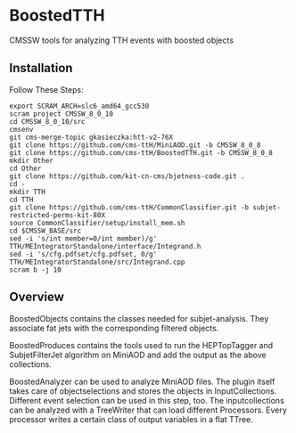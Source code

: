 BoostedTTH
=======

CMSSW tools for analyzing TTH events with boosted objects

## Installation
Follow These Steps:

    export SCRAM_ARCH=slc6_amd64_gcc530
    scram project CMSSW_8_0_10
    cd CMSSW_8_0_10/src
    cmsenv   
    git cms-merge-topic gkasieczka:htt-v2-76X
    git clone https://github.com/cms-ttH/MiniAOD.git -b CMSSW_8_0_8
    git clone https://github.com/cms-ttH/BoostedTTH.git -b CMSSW_8_0_8
    mkdir Other
    cd Other
    git clone https://github.com/kit-cn-cms/bjetness-code.git .
    cd -
    mkdir TTH
    cd TTH
    git clone https://github.com/cms-ttH/CommonClassifier.git -b subjet-restricted-perms-kit-80X
    source CommonClassifier/setup/install_mem.sh
    cd $CMSSW_BASE/src
    sed -i 's/int member=0/int member)/g' TTH/MEIntegratorStandalone/interface/Integrand.h
    sed -i 's/cfg.pdfset/cfg.pdfset, 0/g' TTH/MEIntegratorStandalone/src/Integrand.cpp
    scram b -j 10
    
## Overview
BoostedObjects contains the classes needed for subjet-analysis. They associate fat jets with the corresponding filtered objects.

BoostedProduces contains the tools used to run the HEPTopTagger and SubjetFilterJet algorithm on MiniAOD and add the output as the above collections.

BoostedAnalyzer can be used to analyze MiniAOD files. The plugin itself takes care of objectselections and stores the objects in InputCollections. Different event selection can be used in this step, too. The inputcollections can be analyzed with a TreeWriter that can load different Processors. Every processor writes a certain class of output variables in a flat TTree.
